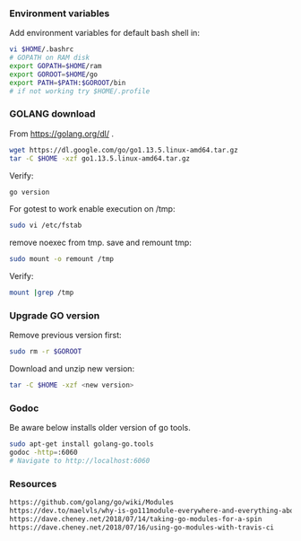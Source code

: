### Environment variables
Add environment variables for default bash shell in:
```bash
vi $HOME/.bashrc
# GOPATH on RAM disk
export GOPATH=$HOME/ram  
export GOROOT=$HOME/go
export PATH=$PATH:$GOROOT/bin
# if not working try $HOME/.profile
```
### GOLANG download 
From https://golang.org/dl/ .
```bash
wget https://dl.google.com/go/go1.13.5.linux-amd64.tar.gz
tar -C $HOME -xzf go1.13.5.linux-amd64.tar.gz
```
Verify:
```bash
go version
```
For gotest to work enable execution on /tmp:
```bash
sudo vi /etc/fstab
```
remove noexec from tmp. save and remount tmp:
```bash
sudo mount -o remount /tmp
```
Verify:
```bash
mount |grep /tmp
```
### Upgrade GO version
Remove previous version first:
```bash
sudo rm -r $GOROOT
```
Download and unzip new version:
```bash
tar -C $HOME -xzf <new version>
```
### Godoc
Be aware below installs older version of go tools.
```bash
sudo apt-get install golang-go.tools
godoc -http=:6060
# Navigate to http://localhost:6060
```
### Resources
```html
https://github.com/golang/go/wiki/Modules
https://dev.to/maelvls/why-is-go111module-everywhere-and-everything-about-go-modules-24k
https://dave.cheney.net/2018/07/14/taking-go-modules-for-a-spin
https://dave.cheney.net/2018/07/16/using-go-modules-with-travis-ci
```
